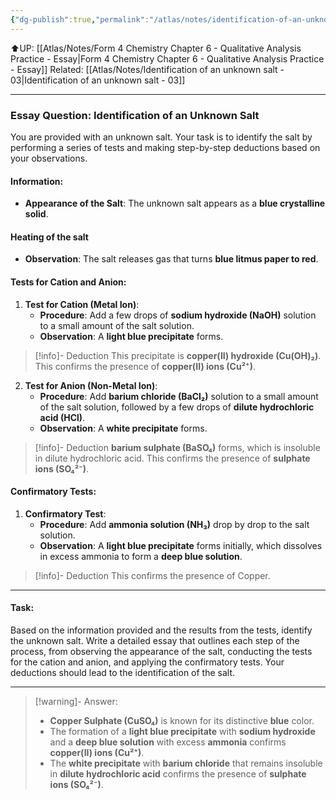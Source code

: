 ```yaml
---
{"dg-publish":true,"permalink":"/atlas/notes/identification-of-an-unknown-salt-02/"}
---
```


⬆️UP: [[Atlas/Notes/Form 4 Chemistry Chapter 6 - Qualitative Analysis Practice - Essay\|Form 4 Chemistry Chapter 6 - Qualitative Analysis Practice - Essay]]
Related: [[Atlas/Notes/Identification of an unknown salt - 03\|Identification of an unknown salt - 03]]

---

### Essay Question: Identification of an Unknown Salt

You are provided with an unknown salt. Your task is to identify the salt by performing a series of tests and making step-by-step deductions based on your observations. 
#### Information:
- **Appearance of the Salt**: The unknown salt appears as a **blue crystalline solid**.

#### Heating of the salt
- **Observation**: The salt releases gas that turns **blue litmus paper to red**. 

#### Tests for Cation and Anion:

1. **Test for Cation (Metal Ion)**:
    - **Procedure**: Add a few drops of **sodium hydroxide (NaOH)** solution to a small amount of the salt solution.
    - **Observation**: A **light blue precipitate** forms.
> [!info]- Deduction
>  This precipitate is **copper(II) hydroxide (Cu(OH)₂)**. This confirms the presence of **copper(II) ions (Cu²⁺)**.

2. **Test for Anion (Non-Metal Ion)**:
    - **Procedure**: Add **barium chloride (BaCl₂)** solution to a small amount of the salt solution, followed by a few drops of **dilute hydrochloric acid (HCl)**.
    - **Observation**: A **white precipitate** forms. 
> [!info]- Deduction
> **barium sulphate (BaSO₄)** forms, which is insoluble in dilute hydrochloric acid. This confirms the presence of **sulphate ions (SO₄²⁻)**.

#### Confirmatory Tests:

1. **Confirmatory Test**:
    - **Procedure**: Add **ammonia solution (NH₃)** drop by drop to the salt solution.
    - **Observation**: A **light blue precipitate** forms initially, which dissolves in excess ammonia to form a **deep blue solution**.
> [!info]- Deduction
> This confirms the presence of Copper. 


---

#### Task:
Based on the information provided and the results from the tests, identify the unknown salt. Write a detailed essay that outlines each step of the process, from observing the appearance of the salt, conducting the tests for the cation and anion, and applying the confirmatory tests. Your deductions should lead to the identification of the salt.


---

> [!warning]- Answer:
> - **Copper Sulphate (CuSO₄)** is known for its distinctive **blue** color.
> - The formation of a **light blue precipitate** with **sodium hydroxide** and a **deep blue solution** with excess **ammonia** confirms **copper(II) ions (Cu²⁺)**.
> - The **white precipitate** with **barium chloride** that remains insoluble in **dilute hydrochloric acid** confirms the presence of **sulphate ions (SO₄²⁻)**.
